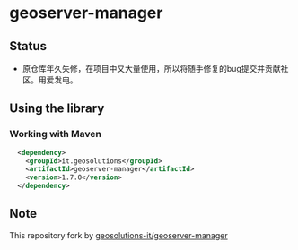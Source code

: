# geoserver-manager
## Status
 * 原仓库年久失修，在项目中又大量使用，所以将随手修复的bug提交并贡献社区。用爱发电。

## Using the library 

### Working with Maven 

```xml
  <dependency>
    <groupId>it.geosolutions</groupId>
    <artifactId>geoserver-manager</artifactId>
    <version>1.7.0</version>
  </dependency>
```

## Note
This repository fork by [geosolutions-it/geoserver-manager](https://github.com/geosolutions-it/geoserver-manager)
